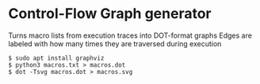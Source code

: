 # Control-Flow Graph generator

Turns macro lists from execution traces into DOT-format graphs
Edges are labeled with how many times they are traversed during execution

```
$ sudo apt install graphviz
$ python3 macros.txt > macros.dot
$ dot -Tsvg macros.dot > macros.svg
```
